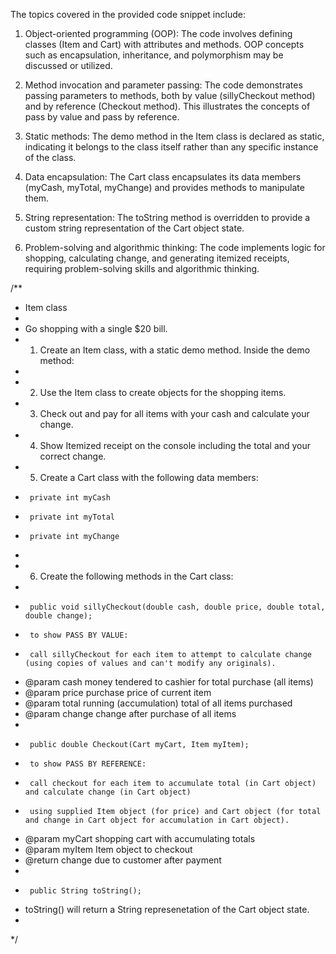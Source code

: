 The topics covered in the provided code snippet include:

1. Object-oriented programming (OOP): The code involves defining classes (Item and Cart) with attributes and methods. OOP concepts such as encapsulation, inheritance, and polymorphism may be discussed or utilized.

2. Method invocation and parameter passing: The code demonstrates passing parameters to methods, both by value (sillyCheckout method) and by reference (Checkout method). This illustrates the concepts of pass by value and pass by reference.

3. Static methods: The demo method in the Item class is declared as static, indicating it belongs to the class itself rather than any specific instance of the class.

4. Data encapsulation: The Cart class encapsulates its data members (myCash, myTotal, myChange) and provides methods to manipulate them.

5. String representation: The toString method is overridden to provide a custom string representation of the Cart object state.

6. Problem-solving and algorithmic thinking: The code implements logic for shopping, calculating change, and generating itemized receipts, requiring problem-solving skills and algorithmic thinking.


/**
 * Item class
 *
 * Go shopping with a single $20 bill.
 * 1. Create an Item class, with a static demo method. Inside the demo method:
 *
 * 2. Use the Item class to create objects for the shopping items.
 * 3. Check out and pay for all items with your cash and calculate your change.
 * 4. Show Itemized receipt on the console including the total and your correct change.
 * 5. Create a Cart class with the following data members:
 *      private int myCash
 *      private int myTotal
 *      private int myChange
 *
 * 6. Create the following methods in the Cart class:
 *
 *      public void sillyCheckout(double cash, double price, double total, double change);
 *      to show PASS BY VALUE:
 *      call sillyCheckout for each item to attempt to calculate change (using copies of values and can't modify any originals).
 * @param cash      money tendered to cashier for total purchase (all items)
 * @param price     purchase price of current item
 * @param total     running (accumulation) total of all items purchased
 * @param change    change after purchase of all items
 *
 *      public double Checkout(Cart myCart, Item myItem);
 *      to show PASS BY REFERENCE:
 *      call checkout for each item to accumulate total (in Cart object) and calculate change (in Cart object)
 *      using supplied Item object (for price) and Cart object (for total and change in Cart object for accumulation in Cart object).
 * @param myCart    shopping cart with accumulating totals
 * @param myItem    Item object to checkout
 * @return      change due to customer after payment
 *
 *      public String toString();
 *  toString() will return a String represenetation of the Cart object state.
 *
 */

